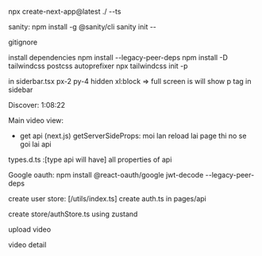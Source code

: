 npx create-next-app@latest ./ --ts

sanity:
npm install -g @sanity/cli
sanity init --

gitignore

install dependencies
npm install --legacy-peer-deps
npm install -D tailwindcss postcss autoprefixer
npx tailwindcss init -p

in siderbar.tsx
px-2 py-4 hidden xl:block => full screen is will show p tag in sidebar

Discover: 1:08:22

Main video view:

- get api (next.js)
  getServerSideProps: moi lan reload lai page thi no se goi lai api

types.d.ts :[type api will have] all properties of api

Google oauth:
npm install @react-oauth/google jwt-decode --legacy-peer-deps

create user store: [/utils/index.ts]
create auth.ts in pages/api

create store/authStore.ts
using zustand

upload video

video detail
